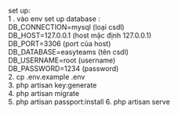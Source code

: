 set up:  
1 . vào env set up database :  
    DB_CONNECTION=mysql (loại csdl)  
    DB_HOST=127.0.0.1 (host mặc định 127.0.0.1)  
    DB_PORT=3306 (port của host)  
    DB_DATABASE=easyteams (tên csdl)  
    DB_USERNAME=root (username)  
    DB_PASSWORD=1234 (password)  
2.  cp .env.example .env  
3.  php artisan key:generate  
4. php artisan migrate  
5. php artisan passport:install
6. php artisan serve  
